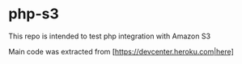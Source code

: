 # php-s3
This repo is intended to test php integration with Amazon S3

Main code was extracted from [https://devcenter.heroku.com|here]
